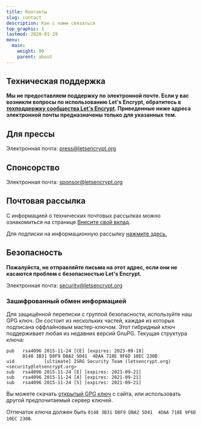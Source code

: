 ```yaml
---
title: Контакты
slug: contact
description: Как с нами связаться
top_graphic: 1
lastmod: 2020-01-29
menu:
  main:
    weight: 90
    parent: about
---
```


## Техническая поддержка

**Мы не предоставляем поддержку по электронной почте. Если у вас возникли вопросы по использованию Let's Encrypt, обратитесь в [техподдержку сообщества Let's Encrypt](https://community.letsencrypt.org/). Приведенные ниже адреса электронной почты предназначены только для указанных тем.**

## Для прессы

Электронная почта: [press@letsencrypt.org](mailto:press@letsencrypt.org)

## Спонсорство

Электронная почта: [sponsor@letsencrypt.org](mailto:sponsor@letsencrypt.org)

## Почтовая рассылка

С информацией о технических почтовых рассылках можно ознакомиться на странице [Внесите свой вклад](/getinvolved).

Для подписки на информационную рассылку [нажмите здесь.](https://mailchi.mp/letsencrypt.org/fjp6ha1gad)

## Безопасность

**Пожалуйста, не отправляйте письма на этот адрес, если они не касаются проблем с безопасностью Let's Encrypt.**

Электронная почта: [security@letsencrypt.org](mailto:security@letsencrypt.org)

### Зашифрованный обмен информацией

Для защищённой переписки с группой безопасности, используйте наш GPG ключ. Он состоит из нескольких частей, каждая из которых подписана оффлайновым мастер-ключом. Этот гибридный ключ поддерживает любая из недавних версий GnuPG. Текущая структура ключа:

```
pub   rsa4096 2015-11-24 [CE] [expires: 2023-09-18]
      0148 3B31 D8F9 DBA2 5D41  4DAA 718E 9F6D 10EC 230B
uid           [ultimate] ISRG Security Team (letsencrypt.org) <security@letsencrypt.org>
sub   rsa4096 2015-11-24 [E] [expires: 2021-09-21]
sub   rsa4096 2015-11-24 [A] [expires: 2021-09-21]
sub   rsa4096 2015-11-24 [S] [expires: 2021-09-21]
```

Вы можете скачать [открытый GPG ключ](/security_letsencrypt.org-publickey.asc) с сайта, или использовать другой предпочитаемый сервер ключей.

Отпечаток ключа должен быть `0148 3B31 D8F9 DBA2 5D41  4DAA 718E 9F6D 10EC 230B`.
